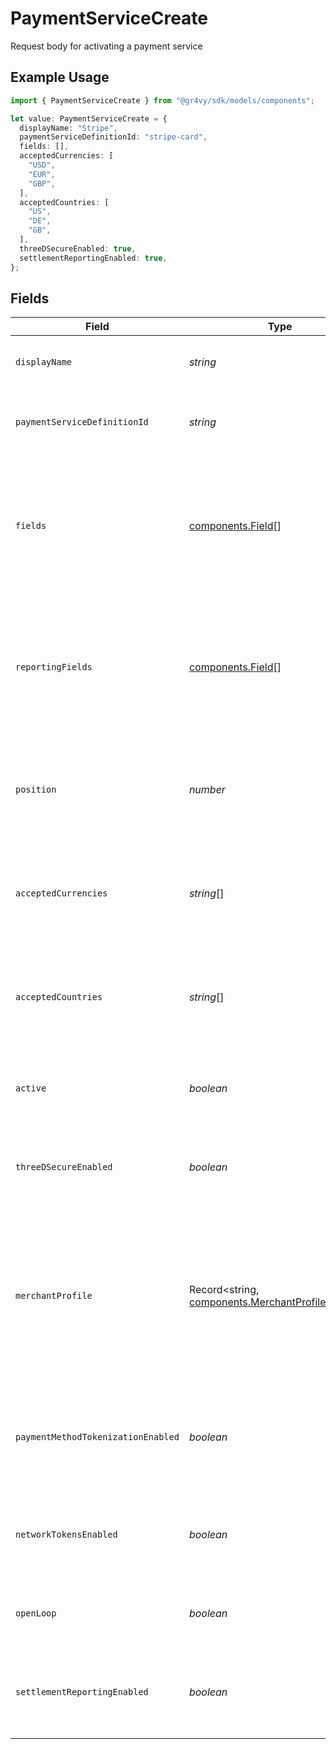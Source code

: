 # PaymentServiceCreate

Request body for activating a payment service

## Example Usage

```typescript
import { PaymentServiceCreate } from "@gr4vy/sdk/models/components";

let value: PaymentServiceCreate = {
  displayName: "Stripe",
  paymentServiceDefinitionId: "stripe-card",
  fields: [],
  acceptedCurrencies: [
    "USD",
    "EUR",
    "GBP",
  ],
  acceptedCountries: [
    "US",
    "DE",
    "GB",
  ],
  threeDSecureEnabled: true,
  settlementReportingEnabled: true,
};
```

## Fields

| Field                                                                                                                                         | Type                                                                                                                                          | Required                                                                                                                                      | Description                                                                                                                                   | Example                                                                                                                                       |
| --------------------------------------------------------------------------------------------------------------------------------------------- | --------------------------------------------------------------------------------------------------------------------------------------------- | --------------------------------------------------------------------------------------------------------------------------------------------- | --------------------------------------------------------------------------------------------------------------------------------------------- | --------------------------------------------------------------------------------------------------------------------------------------------- |
| `displayName`                                                                                                                                 | *string*                                                                                                                                      | :heavy_check_mark:                                                                                                                            | The display name for the payment service.                                                                                                     | Stripe                                                                                                                                        |
| `paymentServiceDefinitionId`                                                                                                                  | *string*                                                                                                                                      | :heavy_check_mark:                                                                                                                            | The definition ID of the service to configure.                                                                                                | stripe-card                                                                                                                                   |
| `fields`                                                                                                                                      | [components.Field](../../models/components/field.md)[]                                                                                        | :heavy_check_mark:                                                                                                                            | The non-secret credential fields that have been configured for this payment service. Any secret fields are omitted.                           |                                                                                                                                               |
| `reportingFields`                                                                                                                             | [components.Field](../../models/components/field.md)[]                                                                                        | :heavy_minus_sign:                                                                                                                            | The non-secret reporting fields that have been configured for this payment service. Any secret fields are omitted.                            |                                                                                                                                               |
| `position`                                                                                                                                    | *number*                                                                                                                                      | :heavy_minus_sign:                                                                                                                            | Deprecated field used to define the order in which to process payment services                                                                | 1                                                                                                                                             |
| `acceptedCurrencies`                                                                                                                          | *string*[]                                                                                                                                    | :heavy_check_mark:                                                                                                                            | A list of currencies for which this service is enabled, in ISO 4217 three-letter code format.                                                 | [<br/>"USD",<br/>"EUR",<br/>"GBP"<br/>]                                                                                                       |
| `acceptedCountries`                                                                                                                           | *string*[]                                                                                                                                    | :heavy_check_mark:                                                                                                                            | A list of countries for which this service is enabled, in ISO two-letter code format.                                                         | [<br/>"US",<br/>"DE",<br/>"GB"<br/>]                                                                                                          |
| `active`                                                                                                                                      | *boolean*                                                                                                                                     | :heavy_minus_sign:                                                                                                                            | Defines if this payment service is currently active.                                                                                          | true                                                                                                                                          |
| `threeDSecureEnabled`                                                                                                                         | *boolean*                                                                                                                                     | :heavy_minus_sign:                                                                                                                            | Defines if this payment service has 3DS enabled.                                                                                              | true                                                                                                                                          |
| `merchantProfile`                                                                                                                             | Record<string, [components.MerchantProfileScheme](../../models/components/merchantprofilescheme.md)>                                          | :heavy_minus_sign:                                                                                                                            | An object containing a key for each supported card schemes, and for each key an object with the 3DS profile for this service for that scheme. |                                                                                                                                               |
| `paymentMethodTokenizationEnabled`                                                                                                            | *boolean*                                                                                                                                     | :heavy_minus_sign:                                                                                                                            | Defines if this payment service support payment method tokenization.                                                                          | true                                                                                                                                          |
| `networkTokensEnabled`                                                                                                                        | *boolean*                                                                                                                                     | :heavy_minus_sign:                                                                                                                            | Defines if this payment service supports network tokens.                                                                                      | true                                                                                                                                          |
| `openLoop`                                                                                                                                    | *boolean*                                                                                                                                     | :heavy_minus_sign:                                                                                                                            | Defines if this payment service is open loop.                                                                                                 | true                                                                                                                                          |
| `settlementReportingEnabled`                                                                                                                  | *boolean*                                                                                                                                     | :heavy_minus_sign:                                                                                                                            | Defines if this payment service has settlement reporting enabled.                                                                             | true                                                                                                                                          |